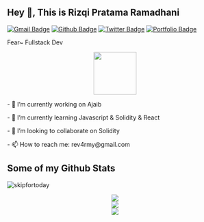 ## Hey 👋, This is Rizqi Pratama Ramadhani
[![Gmail Badge](https://img.shields.io/badge/-rev4rmy@gmail.com-c14438?style=flat&logo=Gmail&logoColor=white&link=mailto:rev4rmy@gmail.com)](mailto:rev4rmy@gmail.com) 
[![Github Badge](https://img.shields.io/badge/-skipfortoday-grey?style=flat&logo=github&logoColor=white&link=https://github.com/skipfortoday/)](https://www.github.com/skipfortoday/) [![Twitter Badge](https://img.shields.io/badge/-RizqiPratamaRa2-00acee?style=flat&logo=twitter&logoColor=white&link=https://twitter.com/RizqiPratamaRa2/)](https://www.twitter.com/RizqiPratamaRa2/) [![Portfolio Badge](https://img.shields.io/badge/portfolio-web-blue?style=flat&link=rev4rmy@gmail.co/)](rev4rmy@gmail.co/) <p align='left'>Fear~
Fullstack Dev</p>
<div id="header" align="center">
  <img src="https://media2.giphy.com/media/fvx95jkua5th3YeThr/giphy.gif?cid=ecf05e47q50ekg7mwe8uzjmd817mkfvhpqxvy902n4jnr45a&rid=giphy.gif&ct=s" width="100"/>
</div>
<p> 
- 🔭 I’m currently working on Ajaib
</p>
<p>
- 🌱 I’m currently learning Javascript & Solidity & React
</p>
<p>
- 👯 I’m looking to collaborate on Solidity
</p>
<p>
- 📫 How to reach me: rev4rmy@gmail.com
</p>

## Some of my Github Stats
<p align=left> <img src=https://komarev.com/ghpvc/?username=skipfortoday alt=skipfortoday /> </p>

<p align="center">
  <a href="#" align="center">
    <img src="https://github-readme-stats.vercel.app/api?username=skipfortoday&show_icons=true&theme=dracula" />
  </a>
  <br/>
  <a href="#" align="center">
    <img src="https://github-readme-stats.vercel.app/api/top-langs/?username=skipfortoday&theme=dracula" />
  </a>
  <br/>
  <a href="#" align="center">
    <img src="https://github-readme-stats.vercel.app/api/wakatime?username=skipfortoday&theme=dracula" />
  </a>
</p>
<!--
**skipfortoday/skipfortoday** is a ✨ _special_ ✨ repository because its `README.md` (this file) appears on your GitHub profile.

Here are some ideas to get you started:

- 🔭 I’m currently working on ...
- 🌱 I’m currently learning ...
- 👯 I’m looking to collaborate on ...
- 🤔 I’m looking for help with ...
- 💬 Ask me about ...
- 📫 How to reach me: ...
- 😄 Pronouns: ...
- ⚡ Fun fact: ...
-->

